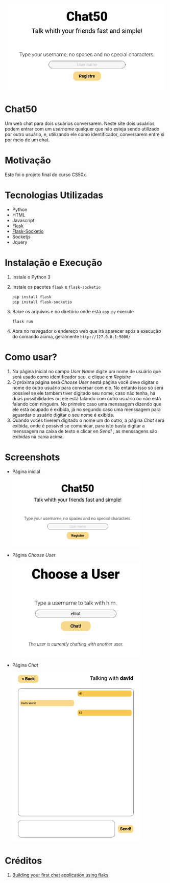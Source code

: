 <img src="./images/home0.png" alt="home0" style="zoom:60%;" />

# Chat50

Um web chat  para dois usuários conversarem. Neste site dois usuários podem entrar com um *username* qualquer que não esteja sendo utilizado por outro usuário, e, utilizando ele como identificador, conversarem entre si por meio de um chat.



# Motivação

Este foi o projeto final do curso CS50x.



# Tecnologias Utilizadas

- Python
- HTML
- Javascript
- [Flask](https://flask.palletsprojects.com/en/1.1.x/)
- [Flask-Socketio](https://flask-socketio.readthedocs.io/en/latest/)
- Socketjs
- Jquery



# Instalação e Execução

1. Instale o Python 3

2. Instale os pacotes `flask` e `flask-socketio`

   ```shell
   pip install flask
   pip install flask-socketio
   ```

3. Baixe os arquivos e no diretório onde está `app.py` execute

   ```
   flask run
   ```

4. Abra no navegador o endereço web que irá aparecer após a execução do comando acima, geralmente `http://127.0.0.1:5000/`



# Como usar?

1. Na página inicial no campo *User Name* digite um nome de usuário que será usado como identificador seu, e clique em *Registre*
2. O próxima página será *Choose User* nestá página você deve digitar o nome de outro usuário para conversar com ele. No entanto isso só será possível se ele também tiver digitado seu nome, caso não tenha, há duas possibilidades ou ele está falando com outro usuário ou não está falando com ninguém. No primeiro caso uma menssagem dizendo que ele está ocupado é exibida, já no segundo caso uma menssagem para aguardar o usuário digitar o seu nome é exibida.
3. Quando vocês tiverem digitado o nome um do outro, a página *Chat* será exibida, onde é possível se comunicar, para isto basta digitar a menssagem na caixa de texto e clicar en *Send!* , as menssagens são exibidas na caixa acima.



# Screenshots

- Página inicial

  <img src="./images/home0.png" alt="home0" width=400 />

- Página *Choose User*

  <img src="./images/choose3.png" alt="choose3" width=400 />

- Página *Chat*

  <img src="./images/chat1.png" alt="chat1" width=400 />



# Créditos

1. [Building your first chat application using flaks](https://codeburst.io/building-your-first-chat-application-using-flask-in-7-minutes-f98de4adfa5d)

